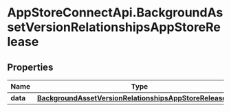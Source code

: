 # AppStoreConnectApi.BackgroundAssetVersionRelationshipsAppStoreRelease

## Properties

Name | Type | Description | Notes
------------ | ------------- | ------------- | -------------
**data** | [**BackgroundAssetVersionRelationshipsAppStoreReleaseData**](BackgroundAssetVersionRelationshipsAppStoreReleaseData.md) |  | [optional] 


